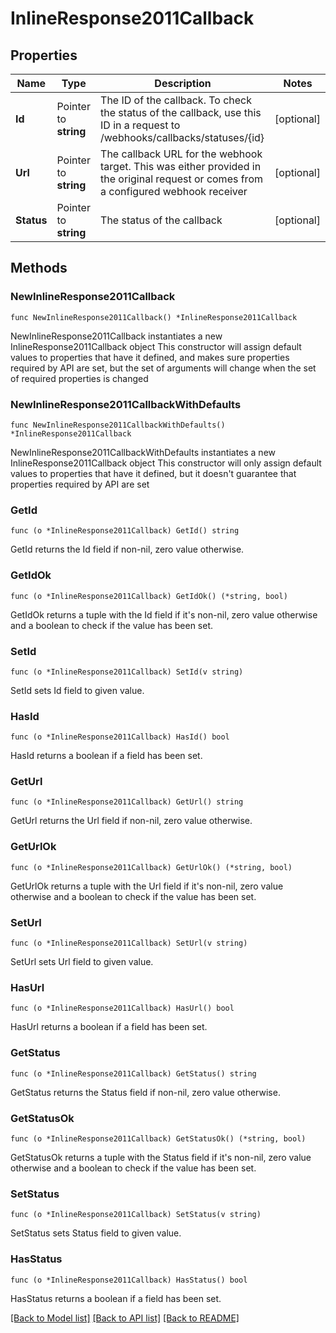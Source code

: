 # InlineResponse2011Callback

## Properties

Name | Type | Description | Notes
------------ | ------------- | ------------- | -------------
**Id** | Pointer to **string** | The ID of the callback. To check the status of the callback, use this ID in a request to /webhooks/callbacks/statuses/{id} | [optional] 
**Url** | Pointer to **string** | The callback URL for the webhook target. This was either provided in the original request or comes from a configured webhook receiver | [optional] 
**Status** | Pointer to **string** | The status of the callback | [optional] 

## Methods

### NewInlineResponse2011Callback

`func NewInlineResponse2011Callback() *InlineResponse2011Callback`

NewInlineResponse2011Callback instantiates a new InlineResponse2011Callback object
This constructor will assign default values to properties that have it defined,
and makes sure properties required by API are set, but the set of arguments
will change when the set of required properties is changed

### NewInlineResponse2011CallbackWithDefaults

`func NewInlineResponse2011CallbackWithDefaults() *InlineResponse2011Callback`

NewInlineResponse2011CallbackWithDefaults instantiates a new InlineResponse2011Callback object
This constructor will only assign default values to properties that have it defined,
but it doesn't guarantee that properties required by API are set

### GetId

`func (o *InlineResponse2011Callback) GetId() string`

GetId returns the Id field if non-nil, zero value otherwise.

### GetIdOk

`func (o *InlineResponse2011Callback) GetIdOk() (*string, bool)`

GetIdOk returns a tuple with the Id field if it's non-nil, zero value otherwise
and a boolean to check if the value has been set.

### SetId

`func (o *InlineResponse2011Callback) SetId(v string)`

SetId sets Id field to given value.

### HasId

`func (o *InlineResponse2011Callback) HasId() bool`

HasId returns a boolean if a field has been set.

### GetUrl

`func (o *InlineResponse2011Callback) GetUrl() string`

GetUrl returns the Url field if non-nil, zero value otherwise.

### GetUrlOk

`func (o *InlineResponse2011Callback) GetUrlOk() (*string, bool)`

GetUrlOk returns a tuple with the Url field if it's non-nil, zero value otherwise
and a boolean to check if the value has been set.

### SetUrl

`func (o *InlineResponse2011Callback) SetUrl(v string)`

SetUrl sets Url field to given value.

### HasUrl

`func (o *InlineResponse2011Callback) HasUrl() bool`

HasUrl returns a boolean if a field has been set.

### GetStatus

`func (o *InlineResponse2011Callback) GetStatus() string`

GetStatus returns the Status field if non-nil, zero value otherwise.

### GetStatusOk

`func (o *InlineResponse2011Callback) GetStatusOk() (*string, bool)`

GetStatusOk returns a tuple with the Status field if it's non-nil, zero value otherwise
and a boolean to check if the value has been set.

### SetStatus

`func (o *InlineResponse2011Callback) SetStatus(v string)`

SetStatus sets Status field to given value.

### HasStatus

`func (o *InlineResponse2011Callback) HasStatus() bool`

HasStatus returns a boolean if a field has been set.


[[Back to Model list]](../README.md#documentation-for-models) [[Back to API list]](../README.md#documentation-for-api-endpoints) [[Back to README]](../README.md)


